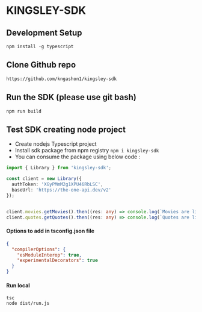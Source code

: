 # KINGSLEY-SDK

## Development Setup
```
npm install -g typescript
```

## Clone Github repo
```
https://github.com/kngashon1/kingsley-sdk
```

## Run the SDK (please use git bash)
```
npm run build
```

## Test SDK creating node project
- Create nodejs Typescript project
- Install sdk package from npm registry `npm i kingsley-sdk`
- You can consume the package using below code :
```typescript
import { Library } from 'kingsley-sdk';

const client = new Library({
  authToken: 'XGyPMmM2g1XPU46RbLSC',
  baseUrl: 'https://the-one-api.dev/v2'
});


client.movies.getMovies().then((res: any) => console.log(`Movies are listed below: ${res?.docs}`) );
client.quotes.getQuotes().then((res: any) => console.log(`Quotes are listed below: ${res?.docs}`) );
```

#### Options to add in tsconfig.json file
```json
{
  "compilerOptions": {
    "esModuleInterop": true,
    "experimentalDecorators": true
  }
}
```
#### Run local
```
tsc
node dist/run.js
```

